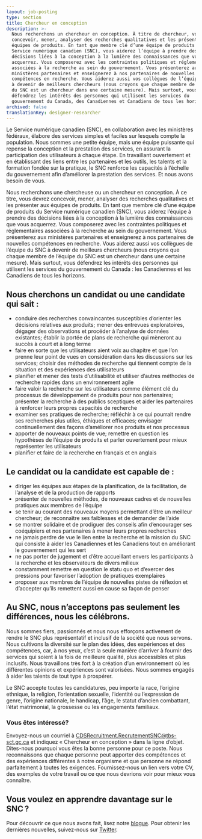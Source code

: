 ```yaml
---
layout: job-posting
type: section
title: Chercheur en conception
description: >-
  Nous recherchons un chercheur en conception. À titre de chercheur, vous devrez
  concevoir, mener, analyser des recherches qualitatives et les présenter aux
  équipes de produits. En tant que membre clé d’une équipe de produits du
  Service numérique canadien (SNC), vous aiderez l’équipe à prendre des
  décisions liées à la conception à la lumière des connaissances que vous
  acquerrez. Vous composerez avec les contraintes politiques et réglementaires
  associées à la recherche au sein du gouvernement. Vous présenterez aux
  ministères partenaires et enseignerez à nos partenaires de nouvelles
  compétences en recherche. Vous aiderez aussi vos collègues de l’équipe du SNC
  à devenir de meilleurs chercheurs (nous croyons que chaque membre de l’équipe
  du SNC est un chercheur dans une certaine mesure). Mais surtout, vous
  défendrez les intérêts des personnes qui utilisent les services du
  gouvernement du Canada, des Canadiennes et Canadiens de tous les horizons.
archived: false
translationKey: designer-researcher
---
```

Le Service numérique canadien (SNC), en collaboration avec les ministères fédéraux, élabore des services simples et faciles sur lesquels compte la population. Nous sommes une petite équipe, mais une équipe puissante qui repense la conception et la prestation des services, en assurant la participation des utilisateurs à chaque étape. En travaillant ouvertement et en établissant des liens entre les partenaires et les outils, les talents et la formation fondée sur la pratique, le SNC renforce les capacités à l’échelle du gouvernement afin d’améliorer la prestation des services. Et nous avons besoin de vous.

Nous recherchons une chercheuse ou un chercheur en conception. À ce titre, vous devrez concevoir, mener, analyser des recherches qualitatives et les présenter aux équipes de produits. En tant que membre clé d’une équipe de produits du Service numérique canadien (SNC), vous aiderez l’équipe à prendre des décisions liées à la conception à la lumière des connaissances que vous acquerrez. Vous composerez avec les contraintes politiques et réglementaires associées à la recherche au sein du gouvernement. Vous présenterez aux ministères partenaires et enseignerez à nos partenaires de nouvelles compétences en recherche. Vous aiderez aussi vos collègues de l’équipe du SNC à devenir de meilleurs chercheurs (nous croyons que chaque membre de l’équipe du SNC est un chercheur dans une certaine mesure). Mais surtout, vous défendrez les intérêts des personnes qui utilisent les services du gouvernement du Canada : les Canadiennes et les Canadiens de tous les horizons.

## Nous cherchons un candidat ou une candidate qui sait :

* conduire des recherches convaincantes susceptibles d’orienter les décisions relatives aux produits; mener des entrevues exploratoires, dégager des observations et procéder à l’analyse de données existantes; établir la portée de plans de recherche qui mèneront au succès à court et à long terme 
* faire en sorte que les utilisateurs aient voix au chapitre et que l’on prenne leur point de vues en considération dans les discussions sur les services; choisir des méthodes de recherche qui tiennent compte de la situation et des expériences des utilisateurs 
* planifier et mener des tests d’utilisabilité et utiliser d’autres méthodes de recherche rapides dans un environnement agile
* faire valoir la recherche sur les utilisateurs comme élément clé du processus de développement de produits pour nos partenaires; présenter la recherche à des publics sceptiques et aider les partenaires à renforcer leurs propres capacités de recherche
* examiner ses pratiques de recherche; réfléchir à ce qui pourrait rendre ses recherches plus utiles, éthiques et efficaces; envisager continuellement des façons d’améliorer nos produits et nos processus
* apporter de nouveaux points de vue; remettre en question les hypothèses de l’équipe de produits et parler ouvertement pour mieux représenter les utilisateurs
* planifier et faire de la recherche en français et en anglais 

## Le candidat ou la candidate est capable de :

* diriger les équipes aux étapes de la planification, de la facilitation, de l’analyse et de la production de rapports
* présenter de nouvelles méthodes, de nouveaux cadres et de nouvelles pratiques aux membres de l’équipe
* se tenir au courant des nouveaux moyens permettant d’être un meilleur chercheur; de reconnaître ses faiblesses et de demander de l’aide
* se montrer solidaire et de prodiguer des conseils afin d’encourager ses coéquipiers et nos partenaires à mener leurs propres recherches
* ne jamais perdre de vue le lien entre la recherche et la mission du SNC qui consiste à aider les Canadiennes et les Canadiens tout en améliorant le gouvernement qui les sert
* ne pas porter de jugement et d’être accueillant envers les participants à la recherche et les observateurs de divers milieux
* constamment remettre en question le statu quo et d’exercer des pressions pour favoriser l’adoption de pratiques exemplaires
* proposer aux membres de l’équipe de nouvelles pistes de réflexion et d’accepter qu’ils remettent aussi en cause sa façon de penser

## Au SNC, nous n’acceptons pas seulement les différences, nous les célébrons.
Nous sommes fiers, passionnés et nous nous efforçons activement de rendre le SNC plus représentatif et inclusif de la société que nous servons. Nous cultivons la diversité sur le plan des idées, des expériences et des compétences, car, à nos yeux, c’est la seule manière d’arriver à fournir des services qui soient à la fois de meilleure qualité, plus accessibles et plus inclusifs. Nous travaillons très fort à la création d’un environnement où les différentes opinions et expériences sont valorisées. Nous sommes engagés à aider les talents de tout type à prospérer.
	
Le SNC accepte toutes les candidatures, peu importe la race, l’origine ethnique, la religion, l’orientation sexuelle, l’identité ou l’expression de genre, l’origine nationale, le handicap, l’âge, le statut d’ancien combattant, l’état matrimonial, la grossesse ou les engagements familiaux.
	

### Vous êtes intéressé?

Envoyez-nous un courriel à [CDSRecruitment.RecrutementSNC@tbs-sct.gc.ca](mailto:CDSRecruitment.RecrutementSNC@tbs-sct.gc.ca) et indiquez « Chercheur en conception » dans la ligne d’objet. Dites-nous pourquoi vous êtes la bonne personne pour ce poste. Nous reconnaissons que chaque personne peut apporter des compétences et des expériences différentes à notre organisme et que personne ne répond parfaitement à toutes les exigences. Fournissez-nous un lien vers votre CV, des exemples de votre travail ou ce que nous devrions voir pour mieux vous connaître.

## Vous voulez en apprendre davantage sur le SNC ?
Pour découvrir ce que nous avons fait, lisez notre [blogue](https://numerique.canada.ca/blogue/).
Pour obtenir les dernières nouvelles, suivez-nous sur [Twitter](https://twitter.com/snc_gc?lang=fr).
